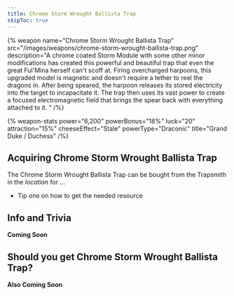 ```yaml
---
title: Chrome Storm Wrought Ballista Trap
skipToc: true
---
```


{% weapon
 name="Chrome Storm Wrought Ballista Trap"
 src="/images/weapons/chrome-storm-wrought-ballista-trap.png"
 description="A chrome coated Storm Module with some other minor modifications has created this powerful and beautiful trap that even the great Ful'Mina herself can't scoff at. Firing overcharged harpoons, this upgraded model is magnetic and doesn't require a tether to reel the dragons in. After being speared, the harpoon releases its stored electricity into the target to incapacitate it. The trap then uses its vast power to create a focused electromagnetic field that brings the spear back with everything attached to it. "
/%}

{% weapon-stats
 power="6,200"
 powerBonus="18%"
 luck="20"
 attraction="15%"
 cheeseEffect="Stale"
 powerType="Draconic"
 title="Grand Duke / Duchess"
/%}

## Acquiring Chrome Storm Wrought Ballista Trap

The Chrome Storm Wrought Ballista Trap can be bought from the Trapsmith in the *location* for ...

- Tip one on how to get the needed resource

## Info and Trivia

**Coming Soon**

## Should you get Chrome Storm Wrought Ballista Trap?

**Also Coming Soon**
